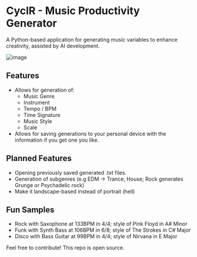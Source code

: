 # CyclR - Music Productivity Generator
A Python-based application for generating music variables to enhance creativity, assisted by AI development.

![image](https://github.com/HSQuillin/CyclR/assets/31800980/dc2efa66-ee21-4491-8f95-7661909adb7f)

Features
---
- Allows for generation of:
  - Music Genre
  - Instrument
  - Tempo / BPM
  - Time Signature
  - Music Style
  - Scale
- Allows for saving generations to your personal device with the information if you get one you like.

Planned Features
---
- Opening previously saved generated .txt files.
- Generation of subgenres (e.g EDM -> Trance, House; Rock generates Grunge or Psychadelic rock)
- Make it landscape-based instead of portrait (hell)

Fun Samples
---
- Rock with Saxophone at 133BPM in 4/4; style of Pink Floyd in A# Minor
- Funk with Synth Bass at 106BPM in 6/8; style of The Strokes in C# Major
- Disco with Bass Guitar at 99BPM in 4/4; style of Nirvana in E Major

Feel free to contribute! This repo is open source.
